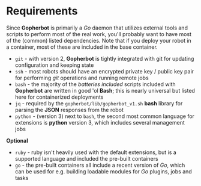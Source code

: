 # Requirements

Since **Gopherbot** is primarily a *Go* daemon that utilizes external tools and scripts to perform most of the real work, you'll probably want to have most of the (common) listed dependencies. Note that if you deploy your robot in a container, most of these are included in the base container.

* `git` - with version 2, **Gopherbot** is tightly integrated with git for updating configuration and keeping state
* `ssh` - most robots should have an encrypted private key / public key pair for performing *git* operations and running remote jobs
* `bash` - the majority of the *batteries included* scripts included with **Gopherbot** are written in good 'ol **Bash**; this is nearly universal but listed here for containerized deployments
* `jq` - required by the `gopherbot/lib/gopherbot_v1.sh` **bash** library for parsing the **JSON** responses from the robot
* `python` - (version 3) next to `bash`, the second most common language for extensions is **python** version 3, which includes several management jobs

**Optional**
* `ruby` - ruby isn't heavily used with the default extensions, but is a supported language and included the pre-built containers
* `go` - the pre-built containers all include a recent version of *Go*, which can be used for e.g. building loadable modules for *Go* plugins, jobs and tasks
